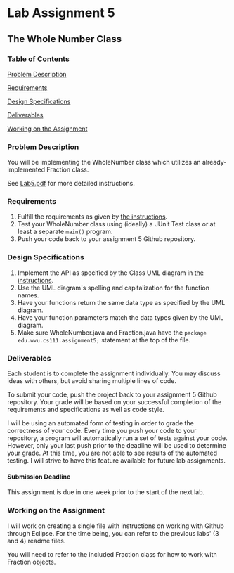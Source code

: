 # Lab Assignment 5
## The Whole Number Class

### Table of Contents 

[Problem Description](#problem-description)

[Requirements](#requirements)

[Design Specifications](#design-specifications)

[Deliverables](#deliverables)

[Working on the Assignment](#working-on-the-assignment)

### Problem Description

You will be implementing the WholeNumber class which utilizes an already-implemented Fraction class.

See [Lab5.pdf](Lab5.pdf) for more detailed instructions.

### Requirements

1. Fulfill the requirements as given by [the instructions](Lab5.pdf).
2. Test your WholeNumber class using (ideally) a JUnit Test class or at least a separate ```main()``` program.
3. Push your code back to your assignment 5 Github repository.

### Design Specifications

1. Implement the API as specified by the Class UML diagram in [the instructions](Lab5.pdf). 
2. Use the UML diagram's spelling and capitalization for the function names.
3. Have your functions return the same data type as specified by the UML diagram.
4. Have your function parameters match the data types given by the UML diagram.
5. Make sure WholeNumber.java and Fraction.java have the ```package edu.wvu.cs111.assignment5;``` statement at the top of the file.

### Deliverables

Each student is to complete the assignment individually.  You may discuss ideas with others, but avoid sharing multiple lines of code.

To submit your code, push the project back to your assignment 5 Github repository. Your grade will be based on your successful completion of the requirements and specifications as well as code style.

I will be using an automated form of testing in order to grade the correctness of your code. Every time you push your code to your repository, a program will automatically run a set of tests against your code. However, only your last push prior to the deadline will be used to determine your grade. At this time, you are not able to see results of the automated testing. I will strive to have this feature available for future lab assignments.

#### Submission Deadline

This assignment is due in one week prior to the start of the next lab.

### Working on the Assignment
I will work on creating a single file with instructions on working with Github through Eclipse. For the time being, you can refer to the previous labs' (3 and 4) readme files.

You will need to refer to the included Fraction class for how to work with Fraction objects.
